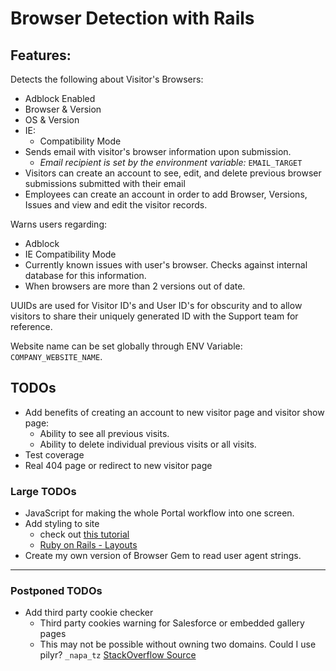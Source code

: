 # Browser Detection with Rails

## Features:
Detects the following about Visitor's Browsers:
- Adblock Enabled
- Browser & Version
- OS & Version
- IE:
    - Compatibility Mode
- Sends email with visitor's browser information upon submission.
    - _Email recipient is set by the environment variable:_ `EMAIL_TARGET`
- Visitors can create an account to see, edit, and delete previous browser submissions submitted with their email
- Employees can create an account in order to add Browser, Versions, Issues and view and edit the visitor records.

Warns users regarding:
- Adblock
- IE Compatibility Mode
- Currently known issues with user's browser. Checks against internal database for this information.
- When browsers are more than 2 versions out of date.

UUIDs are used for Visitor ID's and User ID's for obscurity and to allow visitors to share their uniquely generated ID with the Support team for reference.

Website name can be set globally through ENV Variable: `COMPANY_WEBSITE_NAME`.

## TODOs
- Add benefits of creating an account to new visitor page and visitor show page:
    - Ability to see all previous visits.
    - Ability to delete individual previous visits or all visits.
- Test coverage
- Real 404 page or redirect to new visitor page

### Large TODOs
- JavaScript for making the whole Portal workflow into one screen.
- Add styling to site
    - check out [this tutorial](https://www.railstutorial.org/book/rails_flavored_ruby#cha-rails_flavored_ruby)
    - [Ruby on Rails - Layouts](https://www.tutorialspoint.com/ruby-on-rails/rails-layouts.htm)
- Create my own version of Browser Gem to read user agent strings.
    
---

### Postponed TODOs
- Add third party cookie checker
    - Third party cookies warning for Salesforce or embedded gallery pages
    - This may not be possible without owning two domains. Could I use pilyr? `_napa_tz` [StackOverflow Source](https://stackoverflow.com/questions/3550790/check-if-third-party-cookies-are-enabled)